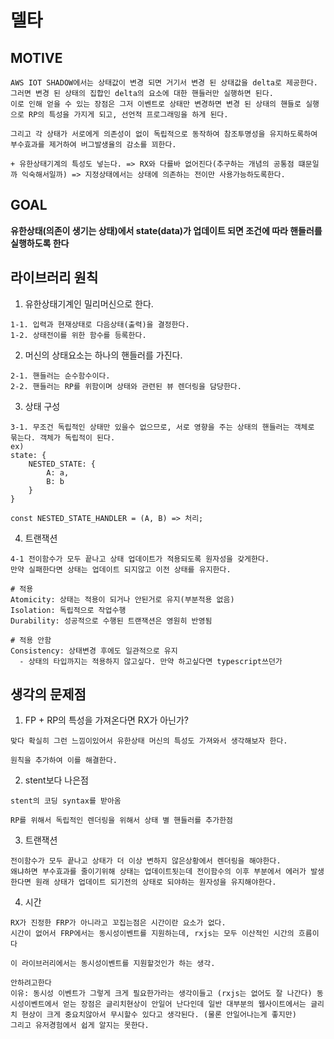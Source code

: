 # 델타

## MOTIVE

```
AWS IOT SHADOW에서는 상태값이 변경 되면 거기서 변경 된 상태값을 delta로 제공한다.
그러면 변경 된 상태의 집합인 delta의 요소에 대한 핸들러만 실행하면 된다.
이로 인해 얻을 수 있는 장점은 그저 이벤트로 상태만 변경하면 변경 된 상태의 핸들로 실행으로 RP의 특성을 가지게 되고, 선언적 프로그래밍을 하게 된다.

그리고 각 상태가 서로에게 의존성이 없이 독립적으로 동작하여 참조투명성을 유지하도록하여 부수효과를 제거하여 버그발생율의 감소를 꾀한다.

+ 유한상태기계의 특성도 넣는다. => RX와 다를바 없어진다(추구하는 개념의 공통점 떄문일까 익숙해서일까) => 지정상태에서는 상태에 의존하는 전이만 사용가능하도록한다.
```

## GOAL

**유한상태(의존이 생기는 상태)에서 state(data)가 업데이트 되면 조건에 따라 핸들러를실행하도록 한다**


## 라이브러리 원칙

1. 유한상태기계인 밀리머신으로 한다.
```
1-1. 입력과 현재상태로 다음상태(출력)을 결정한다.
1-2. 상태전이를 위한 함수를 등록한다.
```

2. 머신의 상태요소는 하나의 핸들러를 가진다.
```
2-1. 핸들러는 순수함수이다.
2-2. 핸들러는 RP를 위함이며 상태와 관련된 뷰 렌더링을 담당한다.
```

3. 상태 구성
```
3-1. 무조건 독립적인 상태만 있을수 없으므로, 서로 영향을 주는 상태의 핸들러는 객체로 묶는다. 객체가 독립적이 된다.
ex)
state: {
    NESTED_STATE: {
        A: a,
        B: b
    }
}

const NESTED_STATE_HANDLER = (A, B) => 처리;
```
4. 트랜잭션
```
4-1 전이함수가 모두 끝나고 상태 업데이트가 적용되도록 원자성을 갖게한다.
만약 실패한다면 상태는 업데이트 되지않고 이전 상태를 유지한다.

# 적용
Atomicity: 상태는 적용이 되거나 안된거로 유지(부분적용 없음)
Isolation: 독립적으로 작업수행
Durability: 성공적으로 수행된 트랜잭션은 영원히 반영됨

# 적용 안함
Consistency: 상태변경 후에도 일관적으로 유지
  - 상태의 타입까지는 적용하지 않고싶다. 만약 하고싶다면 typescript쓰던가
```

## 생각의 문제점

1. FP + RP의 특성을 가져온다면 RX가 아닌가?
```
맞다 확실히 그런 느낌이있어서 유한상태 머신의 특성도 가져와서 생각해보자 한다.

원칙을 추가하여 이를 해결한다.
```

2. stent보다 나은점
```
stent의 코딩 syntax를 받아옴

RP를 위해서 독립적인 렌더링을 위해서 상태 별 핸들러를 추가한점
```

3. 트랜잭션
```
전이함수가 모두 끝나고 상태가 더 이상 변하지 않은상황에서 렌더링을 해야한다.
왜냐하면 부수효과를 줄이기위해 상태는 업데이트됫는데 전이함수의 이후 부분에서 에러가 발생한다면 원래 상태가 업데이트 되기전의 상태로 되야하는 원자성을 유지해야한다.
```

4. 시간
```
RX가 진정한 FRP가 아니라고 꼬집는점은 시간이란 요소가 없다.
시간이 없어서 FRP에서는 동시성이벤트를 지원하는데, rxjs는 모두 이산적인 시간의 흐름이다

이 라이브러리에서는 동시성이벤트를 지원할것인가 하는 생각.

안하려고한다
이유: 동시성 이벤트가 그렇게 크게 필요한가라는 생각이들고 (rxjs는 없어도 잘 나간다) 동시성이벤트에서 얻는 장점은 글리치현상이 안일어 난다인데 일반 대부분의 웹사이트에서는 글리치 현상이 크게 중요치않아서 무시할수 있다고 생각된다. (물론 안일어나는게 좋지만)
그리고 유저경험에서 쉽게 알지는 못한다.
```